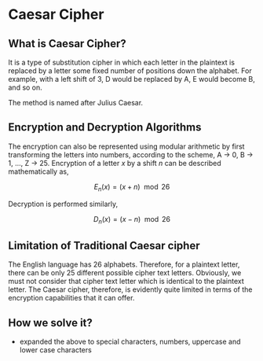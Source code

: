 # Caesar Cipher

## What is Caesar Cipher?

It is a type of substitution cipher in which each letter in the plaintext is replaced by a letter some fixed number of positions down the alphabet. For example, with a left shift of 3, D would be replaced by A, E would become B, and so on. 

The method is named after Julius Caesar.

## Encryption and Decryption Algorithms

The encryption can also be represented using modular arithmetic by first transforming the letters into numbers, according to the scheme, A → 0, B → 1, ..., Z → 25. Encryption of a letter $x$ by a shift $n$ can be described mathematically as,

$$ E_{n}(x)=(x+n)\mod {26} $$

Decryption is performed similarly,

$$ D_{n}(x)=(x-n)\mod {26} $$

## Limitation of Traditional Caesar cipher

The English language has 26 alphabets. Therefore, for a plaintext letter, there can be only 25 different possible cipher text letters. Obviously, we must not consider that cipher text letter which is identical to the plaintext letter. The Caesar cipher, therefore, is evidently quite limited in terms of the encryption capabilities that it can offer.

## How we solve it?

- expanded the above to special characters, numbers, uppercase and lower case characters
